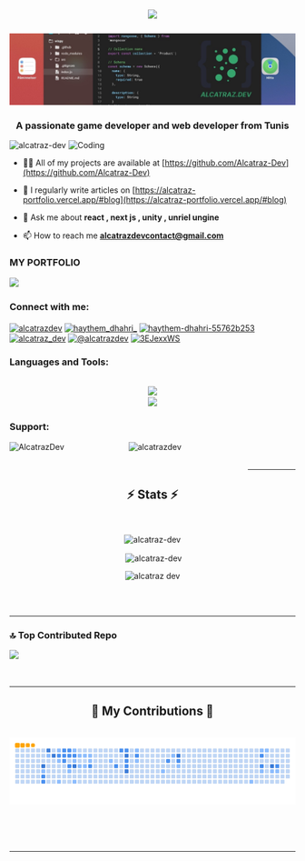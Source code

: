 <h1 align="center">
    <img src="https://readme-typing-svg.herokuapp.com/?font=Righteous&size=35&center=true&vCenter=true&width=500&height=70&duration=4000&lines=Hi+There+!+👋;+I'm+Haythem+Dhahri+!;" />
</h1>
<div align="center"> <img src="https://raw.githubusercontent.com/alcatraz-dev/alcatraz-dev/main/alcatrazdev-banner.jpeg"> </div>
<h3 align="center">A passionate game developer and web developer from Tunis</h3>



<img align="right" alt="Coding" width="400" src="https://gifdb.com/images/high/hacker-egghead-coding-lj7znezbwb0nuba4.gif">
<p align="left"> <img src="https://komarev.com/ghpvc/?username=alcatraz-dev&label=Profile%20views&color=0e75b6&style=flat" alt="alcatraz-dev" /> </p>

- 👨‍💻 All of my projects are available at [https://github.com/Alcatraz-Dev](https://github.com/Alcatraz-Dev)

- 📝 I regularly write articles on [https://alcatraz-portfolio.vercel.app/#blog](https://alcatraz-portfolio.vercel.app/#blog)

- 💬 Ask me about **react , next js , unity , unriel ungine**

- 📫 How to reach me **alcatrazdevcontact@gmail.com**

<h3 align="left">MY PORTFOLIO</h3>
<div align="left"> 
  <a href="https://alcatraz-portfolio.vercel.app/" target="_blank">
     <img src="https://alcatraz-portfolio.vercel.app/LogoImage.png" width="100" target="_blank" /> <!-- sqlite, safari, google-chrome are other good icon options -->
  </a>
</div>

<h3 align="left">Connect with me:</h3>
<p align="left">
<a href="https://dev.to/alcatrazdev" target="blank"><img align="center" src="https://raw.githubusercontent.com/rahuldkjain/github-profile-readme-generator/master/src/images/icons/Social/devto.svg" alt="alcatrazdev" height="30" width="40" /></a>
<a href="https://twitter.com/haythem_dhahri_" target="blank"><img align="center" src="https://raw.githubusercontent.com/rahuldkjain/github-profile-readme-generator/master/src/images/icons/Social/twitter.svg" alt="haythem_dhahri_" height="30" width="40" /></a>
<a href="https://linkedin.com/in/haythem-dhahri-55762b253" target="blank"><img align="center" src="https://raw.githubusercontent.com/rahuldkjain/github-profile-readme-generator/master/src/images/icons/Social/linked-in-alt.svg" alt="haythem-dhahri-55762b253" height="30" width="40" /></a>
<a href="https://instagram.com/alcatraz_dev" target="blank"><img align="center" src="https://raw.githubusercontent.com/rahuldkjain/github-profile-readme-generator/master/src/images/icons/Social/instagram.svg" alt="alcatraz_dev" height="30" width="40" /></a>
<a href="https://www.youtube.com/channel/UCgeCTW76S1Qez0B1tRAsfVQ" target="blank"><img align="center" src="https://raw.githubusercontent.com/rahuldkjain/github-profile-readme-generator/master/src/images/icons/Social/youtube.svg" alt="@alcatrazdev" height="30" width="40" /></a>
<a href="https://discord.gg/3EJexxWS" target="blank"><img align="center" src="https://raw.githubusercontent.com/rahuldkjain/github-profile-readme-generator/master/src/images/icons/Social/discord.svg" alt="3EJexxWS" height="30" width="40" /></a>
</p>

<h3 align="left">Languages and Tools:</h3>
<br/>
<div align="center">
    <img src="https://skillicons.dev/icons?i=nodejs,github,python,javascript,typescript,express,firebase,mongodb,unity,nextjs" /><br>
    <img src="https://skillicons.dev/icons?i=react,bootstrap,mysql,html,css,vscode,figma,tailwind,git" />
</div>
<h3 align="left">Support:</h3>
<p><a href="https://www.buymeacoffee.com/AlcatrazDev"> <img align="left" src="https://cdn.buymeacoffee.com/buttons/v2/default-yellow.png" height="50" width="210" alt="AlcatrazDev" /></a>

<a href="https://ko-fi.com/alcatrazdev"> <img align="left" src="https://cdn.ko-fi.com/cdn/kofi3.png?v=3" height="50" width="210" alt="alcatrazdev" /></a></p><br><br>



<hr/>

<h2 align="center">⚡ Stats ⚡</h2>
<br>
<div align=center>
    
<p><img align="center" src="https://github-readme-stats.vercel.app/api/top-langs?username=alcatraz-dev&theme=dark&show_icons=true&locale=en&layout=compact" alt="alcatraz-dev" /></p>

<p>&nbsp;<img align="center" src="https://github-readme-stats.vercel.app/api?username=alcatraz-dev&theme=dark&show_icons=true&rank_icon=github&border_radius=10&locale=en" alt="alcatraz-dev" /></p>

<p><img src="https://streak-stats.demolab.com/?user=alcatraz-dev&theme=dark" alt="alcatraz dev" /></p>

</div>

<br/><br/>
<hr/>



### 🔝 Top Contributed Repo
![](https://github-contributor-stats.vercel.app/api?username=alcatraz-dev&theme=dark&limit=5&combine_all_yearly_contributions=true)

<br/>
<hr/>

<div align="center">
  <h2>🐍 My Contributions 🐍</h2>
  <br>
  <img alt="snake eating my contributions" src="https://raw.githubusercontent.com/alcatraz-dev/alcatraz-dev/output/github-contribution-grid-snake.gif" />
  
  <br/><br/><br/>
</div>

<hr/>


